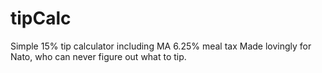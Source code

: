# tipCalc
Simple 15% tip calculator including MA 6.25% meal tax
Made lovingly for Nato, who can never figure out what to tip.